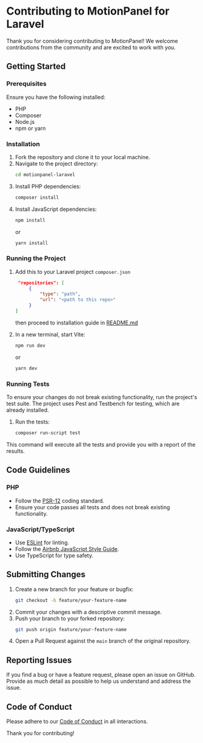 # Contributing to MotionPanel for Laravel

Thank you for considering contributing to MotionPanel! We welcome contributions from the community and are excited to work with you.

## Getting Started

### Prerequisites

Ensure you have the following installed:

- PHP
- Composer
- Node.js
- npm or yarn

### Installation

1. Fork the repository and clone it to your local machine.
2. Navigate to the project directory:
   ```sh
   cd motionpanel-laravel
   ```
3. Install PHP dependencies:
   ```sh
   composer install
   ```
4. Install JavaScript dependencies:
   ```sh
   npm install
   ```
   or
   ```sh
   yarn install
   ```

### Running the Project

1. Add this to your Laravel project `composer.json`

   ```json
    "repositories": [
        {
            "type": "path",
            "url": "<path to this repo>"
        }
   ]
   ```

   then proceed to installation guide in [README.md](README.md)

2. In a new terminal, start Vite:
   ```sh
   npm run dev
   ```
   or
   ```sh
   yarn dev
   ```

### Running Tests

To ensure your changes do not break existing functionality, run the project's test suite. The project uses Pest and Testbench for testing, which are already installed.

1. Run the tests:

   ```sh
   composer run-script test
   ```

This command will execute all the tests and provide you with a report of the results.

## Code Guidelines

### PHP

- Follow the [PSR-12](https://www.php-fig.org/psr/psr-12/) coding standard.
- Ensure your code passes all tests and does not break existing functionality.

### JavaScript/TypeScript

- Use [ESLint](https://eslint.org/) for linting.
- Follow the [Airbnb JavaScript Style Guide](https://github.com/airbnb/javascript).
- Use TypeScript for type safety.

## Submitting Changes

1. Create a new branch for your feature or bugfix:
   ```sh
   git checkout -b feature/your-feature-name
   ```
2. Commit your changes with a descriptive commit message.
3. Push your branch to your forked repository:
   ```sh
   git push origin feature/your-feature-name
   ```
4. Open a Pull Request against the `main` branch of the original repository.

## Reporting Issues

If you find a bug or have a feature request, please open an issue on GitHub. Provide as much detail as possible to help us understand and address the issue.

## Code of Conduct

Please adhere to our [Code of Conduct](CODE_OF_CONDUCT.md) in all interactions.

Thank you for contributing!
